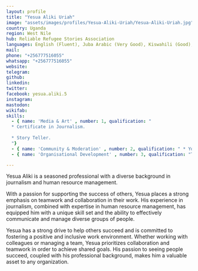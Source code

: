 ```yaml
---
layout: profile
title: "Yesua Aliki Uriah"
image: "assets/images/profiles/Yesua-Aliki-Uriah/Yesua-Aliki-Uriah.jpg"
country: Uganda
region: West Nile
hub: Reliable Refugee Stories Association
languages: English (Fluent), Juba Arabic (Very Good), Kiswahili (Good), Keliko (Native), Kakwa (Fluent)
mail: 
phone: "+256777516055"
whatsapp: "+256777516055"
website: 
telegram: 
github: 
linkedin: 
twitter: 
facebook: yesua.aliki.5
instagram: 
mastodon: 
wikifab: 
skills:
  - { name: 'Media & Art' , number: 1, qualification: "
  * Certificate in Journalism.
  
  * Story Teller.
  "}
  - { name: 'Community & Moderation' , number: 2, qualification: " * Youth advocate"}
  - { name: 'Organisational Development' , number: 3, qualification: "The founder and Executive Director of RRSA" }

---
```

Yesua Aliki is a seasoned professional with a diverse background in journalism and human resource management. 

With a passion for supporting the success of others, Yesua places a strong emphasis on teamwork and collaboration in their work. His experience in journalism, combined with expertise in human resource management, has equipped him with a unique skill set and the ability to effectively communicate and manage diverse groups of people. 

Yesua has a strong drive to help others succeed and is committed to fostering a positive and inclusive work environment. Whether working with colleagues or managing a team, Yesua prioritizes collaboration and teamwork in order to achieve shared goals. His passion to seeing people succeed, coupled with his professional background, makes him a valuable asset to any organization.
